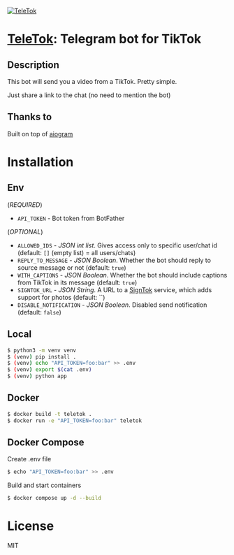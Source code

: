 [![TeleTok](logo.jpg?raw=true)](https://t.me/TeleTockerBot)

# [TeleTok](https://t.me/TeleTockerBot): Telegram bot for TikTok

## Description

This bot will send you a video from a TikTok. Pretty simple.

Just share a link to the chat (no need to mention the bot)

## Thanks to

Built on top of [aiogram](https://github.com/aiogram/aiogram)

# Installation

## Env

(*REQUIRED*)

- `API_TOKEN` - Bot token from BotFather

(*OPTIONAL*)

- `ALLOWED_IDS` - _JSON int list_. Gives access only to specific user/chat id (default: `[]` (empty list) = all
  users/chats)
- `REPLY_TO_MESSAGE` - _JSON Boolean_. Whether the bot should reply to source message or not (default: `true`)
- `WITH_CAPTIONS` - _JSON Boolean_. Whether the bot should include captions from TikTok in its message (default: `true`)
- `SIGNTOK_URL` - _JSON String_. A URL to a [SignTok](https://github.com/pablouser1/SignTok) service, which adds support
  for photos (default: ``)
- `DISABLE_NOTIFICATION` - _JSON Boolean_. Disabled send notification (default: `false`)

## Local

```bash
$ python3 -m venv venv
$ (venv) pip install .
$ (venv) echo "API_TOKEN=foo:bar" >> .env
$ (venv) export $(cat .env)
$ (venv) python app
```

## Docker

```bash
$ docker build -t teletok .
$ docker run -e "API_TOKEN=foo:bar" teletok
```

## Docker Compose

Create .env file

```bash
$ echo "API_TOKEN=foo:bar" >> .env
```

Build and start containers

```bash
$ docker compose up -d --build
```

# License

MIT
